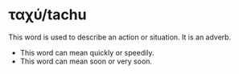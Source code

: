 # ταχύ/tachu
This word is used to describe an action or situation. It is an adverb.

* This word can mean quickly or speedily.
* This word can mean soon or very soon.
